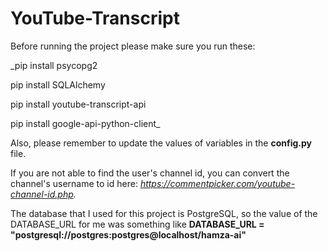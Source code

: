 # YouTube-Transcript

Before running the project please make sure you run these:

_pip install psycopg2

pip install SQLAlchemy

pip install youtube-transcript-api

pip install google-api-python-client_

Also, please remember to update the values of variables in the **config.py** file.

If you are not able to find the user's channel id, you can convert the channel's username to id here: _https://commentpicker.com/youtube-channel-id.php._

The database that I used for this project is PostgreSQL, so the value of the DATABASE_URL for me was something like **DATABASE_URL = "postgresql://postgres:postgres@localhost/hamza-ai"**
